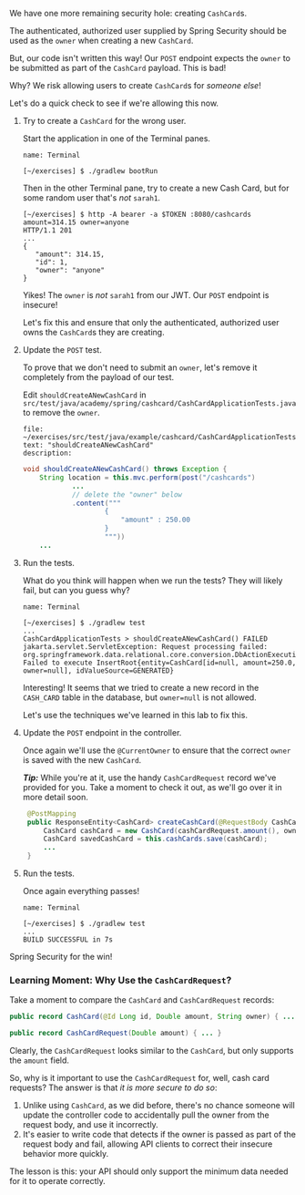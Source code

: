 We have one more remaining security hole: creating `CashCard`s.

The authenticated, authorized user supplied by Spring Security should be used as the `owner` when creating a new `CashCard`.

But, our code isn't written this way! Our `POST` endpoint expects the `owner` to be submitted as part of the `CashCard` payload. This is bad!

Why? We risk allowing users to create `CashCard`s for _someone else_!

Let's do a quick check to see if we're allowing this now.

1. Try to create a `CashCard` for the wrong user.

   Start the application in one of the Terminal panes.

   ```dashboard:open-dashboard
   name: Terminal
   ```

   ```shell
   [~/exercises] $ ./gradlew bootRun
   ```

   Then in the other Terminal pane, try to create a new Cash Card, but for some random user that's _not_ `sarah1`.

   ```shell
   [~/exercises] $ http -A bearer -a $TOKEN :8080/cashcards amount=314.15 owner=anyone
   HTTP/1.1 201
   ...
   {
      "amount": 314.15,
      "id": 1,
      "owner": "anyone"
   }
   ```

   Yikes! The `owner` is _not_ `sarah1` from our JWT. Our `POST` endpoint is insecure!

   Let's fix this and ensure that only the authenticated, authorized user owns the `CashCard`s they are creating.

1. Update the `POST` test.

   To prove that we don't need to submit an `owner`, let's remove it completely from the payload of our test.

   Edit `shouldCreateANewCashCard` in `src/test/java/academy/spring/cashcard/CashCardApplicationTests.java` to remove the `owner`.

   ```editor:select-matching-text
   file: ~/exercises/src/test/java/example/cashcard/CashCardApplicationTests.java
   text: "shouldCreateANewCashCard"
   description:
   ```

   ```java
   void shouldCreateANewCashCard() throws Exception {
       String location = this.mvc.perform(post("/cashcards")
               ...
               // delete the "owner" below
               .content("""
                       {
                           "amount" : 250.00
                       }
                       """))
       ...
   ```

1. Run the tests.

   What do you think will happen when we run the tests? They will likely fail, but can you guess why?

   ```dashboard:open-dashboard
   name: Terminal
   ```

   ```shell
   [~/exercises] $ ./gradlew test
   ...
   CashCardApplicationTests > shouldCreateANewCashCard() FAILED
   jakarta.servlet.ServletException: Request processing failed: org.springframework.data.relational.core.conversion.DbActionExecutionException: Failed to execute InsertRoot{entity=CashCard[id=null, amount=250.0, owner=null], idValueSource=GENERATED}
   ```

   Interesting! It seems that we tried to create a new record in the `CASH_CARD` table in the database, but `owner=null` is not allowed.

   Let's use the techniques we've learned in this lab to fix this.

1. Update the `POST` endpoint in the controller.

   Once again we'll use the `@CurrentOwner` to ensure that the correct `owner` is saved with the new `CashCard`.

   **_Tip:_** While you're at it, use the handy `CashCardRequest` record we've provided for you. Take a moment to check it out, as we'll go over it in more detail soon.

   ```java
    @PostMapping
    public ResponseEntity<CashCard> createCashCard(@RequestBody CashCardRequest cashCardRequest, UriComponentsBuilder ucb, @CurrentOwner String owner) {
        CashCard cashCard = new CashCard(cashCardRequest.amount(), owner);
        CashCard savedCashCard = this.cashCards.save(cashCard);
        ...
    }
   ```

1. Run the tests.

   Once again everything passes!

   ```dashboard:open-dashboard
   name: Terminal
   ```

   ```shell
   [~/exercises] $ ./gradlew test
   ...
   BUILD SUCCESSFUL in 7s
   ```

Spring Security for the win!

### Learning Moment: Why Use the `CashCardRequest`?

Take a moment to compare the `CashCard` and `CashCardRequest` records:

```java
public record CashCard(@Id Long id, Double amount, String owner) { ... }

public record CashCardRequest(Double amount) { ... }
```

Clearly, the `CashCardRequest` looks similar to the `CashCard`, but only supports the `amount` field.

So, why is it important to use the `CashCardRequest` for, well, cash card requests? The answer is that _it is more secure to do so_:

1. Unlike using `CashCard`, as we did before, there's no chance someone will update the controller code to accidentally pull the owner from the request body, and use it incorrectly.
1. It's easier to write code that detects if the owner is passed as part of the request body and fail, allowing API clients to correct their insecure behavior more quickly.

The lesson is this: your API should only support the minimum data needed for it to operate correctly.
